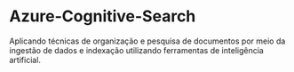 # Azure-Cognitive-Search
 Aplicando técnicas de organização e pesquisa de documentos por meio da ingestão de dados e indexação utilizando ferramentas de inteligência artificial. 
